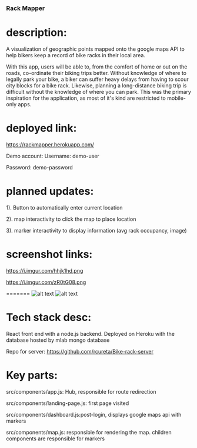 ### Rack Mapper


description:
=======

A visualization of geographic points mapped onto the google maps API to help bikers keep a record of bike racks in their local area.

With this app, users will be able to, from the comfort of home or out on the roads, co-ordinate their biking trips better. Without knowledge of where to legally park your bike, a biker can suffer heavy delays from having to scour city blocks for a bike rack. Likewise, planning a long-distance biking trip is difficult without the knowledge of where you can park. This was the primary inspiration for the application, as most of it's kind are restricted to mobile-only apps.

deployed link:
=======

https://rackmapper.herokuapp.com/

Demo account:
Username: demo-user 

Password: demo-password

planned updates:
=======

1). Button to automatically enter current location

2). map interactivity to click the map to place location

3). marker interactivity to display information (avg rack occupancy, image)



screenshot links:
=======

https://i.imgur.com/hhjk1hd.png

https://i.imgur.com/zR0tG08.png

=======
![alt text](https://i.imgur.com/rR3rWjW.png)
![alt text](https://i.imgur.com/jUt0AjB.png)


Tech stack desc:
=======

React front end with a node.js backend. Deployed on Heroku with the database hosted by mlab mongo database

Repo for server:
https://github.com/rcureta/Bike-rack-server

Key parts: 
=======


src/components/app.js: Hub, responsible for route redirection

src/components/landing-page.js: first page visited

src/components/dashboard.js:post-login, displays google maps api with markers

src/components/map.js: responsible for rendering the map. children components are responsible for markers
